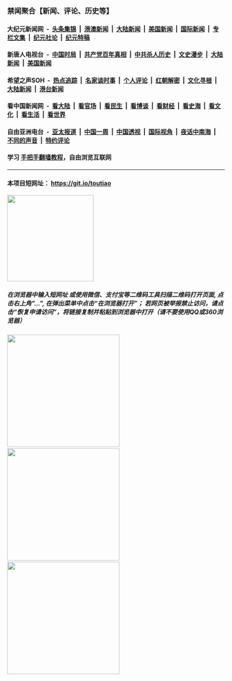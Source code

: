 ### 禁闻聚合【新闻、评论、历史等】

#### 大纪元新闻网 &nbsp;-&nbsp; [头条集锦](indexes/E头条集锦.md?t=02102102) &nbsp;|&nbsp; [港澳新闻](indexes/E港澳新闻.md?t=02102102)  &nbsp;|&nbsp; [大陆新闻](indexes/E大陆新闻.md?t=02102102) &nbsp;|&nbsp; [美国新闻](indexes/E美国新闻.md?t=02102102) &nbsp;|&nbsp; [国际新闻](indexes/E国际新闻.md?t=02102102) &nbsp;|&nbsp; [专栏文集](indexes/E专栏文集.md?t=02102102) &nbsp;|&nbsp; [纪元社论](indexes/E纪元社论.md?t=02102102) &nbsp;|&nbsp; [纪元特稿](indexes/E纪元特稿.md?t=02102102) 

#### 新唐人电视台 &nbsp;-&nbsp; [中国时局](indexes/N中国时局.md?t=02102102) &nbsp;|&nbsp; [共产党百年真相](indexes/N共产党百年真相.md?t=02102102) &nbsp;|&nbsp; [中共杀人历史](indexes/N中共杀人历史.md?t=02102102) &nbsp;|&nbsp; [文史漫步](indexes/N文史漫步.md?t=02102102) &nbsp;|&nbsp; [大陆新闻](indexes/N大陆新闻.md?t=02102102) &nbsp;|&nbsp; [美国新闻](indexes/N美国新闻.md?t=02102102)

#### 希望之声SOH &nbsp;-&nbsp; [热点追踪](indexes/H热点追踪.md?t=02102102) &nbsp;|&nbsp; [名家谈时事](indexes/H名家谈时事.md?t=02102102) &nbsp;|&nbsp; [个人评论](indexes/H个人评论.md?t=02102102)  &nbsp;|&nbsp; [红朝解密](indexes/H红朝解密.md?t=02102102) &nbsp;|&nbsp; [文化寻根](indexes/H文化寻根.md?t=02102102) &nbsp;|&nbsp; [大陆新闻](indexes/H大陆新闻.md?t=02102102) &nbsp;|&nbsp; [港台新闻](indexes/H港台新闻.md?t=02102102)

#### 看中国新闻网 &nbsp;-&nbsp; [看大陆](indexes/S看大陆.md?t=02102102) &nbsp;|&nbsp; [看官场](indexes/S看官场.md?t=02102102) &nbsp;|&nbsp; [看民生](indexes/S看民生.md?t=02102102)  &nbsp;|&nbsp; [看博谈](indexes/S看博谈.md?t=02102102) &nbsp;|&nbsp; [看财经](indexes/S看财经.md?t=02102102) &nbsp;|&nbsp; [看史海](indexes/S看史海.md?t=02102102) &nbsp;|&nbsp; [看文化](indexes/S看文化.md?t=02102102) &nbsp;|&nbsp; [看生活](indexes/S看生活.md?t=02102102) &nbsp;|&nbsp; [看世界](indexes/S看世界.md?t=02102102)

#### 自由亚洲电台 &nbsp;-&nbsp; [亚太报道](indexes/R亚太报道.md?t=02102102) &nbsp;|&nbsp; [中国一周](indexes/R中国一周.md?t=02102102) &nbsp;|&nbsp; [中国透视](indexes/R中国透视.md?t=02102102)  &nbsp;|&nbsp; [国际视角](indexes/R国际视角.md?t=02102102) &nbsp;|&nbsp; [夜话中南海](indexes/R夜话中南海.md?t=02102102) &nbsp;|&nbsp; [不同的声音](indexes/R不同的声音.md?t=02102102) &nbsp;|&nbsp; [特约评论](indexes/R特约评论.md?t=02102102)

#### 学习 [手把手翻墙教程](https://github.com/gfw-breaker/guides/wiki)，自由浏览互联网

----

#### 本项目短网址： https://git.io/toutiao
<img src="https://raw.githubusercontent.com/gfw-breaker/banned-news/master/scripts/img/qr.png" width="200px"/>  

##### 在浏览器中输入短网址 或使用微信、支付宝等二维码工具扫描二维码打开页面, 点击右上角"...", 在弹出菜单中点击“在浏览器打开”； 若网页被举报禁止访问，请点击“恢复申请访问”，将链接复制并粘贴到浏览器中打开（请不要使用QQ或360浏览器）

<img src="https://raw.githubusercontent.com/gfw-breaker/banned-news/master/scripts/img/1.png" width="260px"/> &nbsp; <img src="https://raw.githubusercontent.com/gfw-breaker/banned-news/master/scripts/img/2.png" width="260px"/> &nbsp; <img src="https://raw.githubusercontent.com/gfw-breaker/banned-news/master/scripts/img/3.png" width="260px"/>
